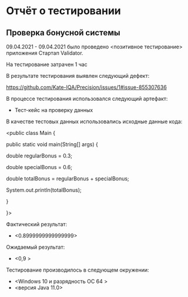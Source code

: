 # Отчёт о тестировании <Precision>

## Проверка бонусной системы

09.04.2021 - 09.04.2021 было проведено <позитивное тестирование> приложения Стартап Validator.

На тестирование затрачен 1 час

В результате тестирования выявлен следующий дефект:

https://github.com/Kate-IQA/Precision/issues/1#issue-855307636


В процессе тестирования использовался следующий артефакт:
* Тест-кейс на проверку данных



В качестве тестовых данных использовались исходные данные кода:

 <public class Main {

  public static void main(String[] args) {

  double regularBonus = 0.3;

  double specialBonus = 0.6;

  double totalBonus = regularBonus + specialBonus;

  System.out.println(totalBonus);

  }

  }>

Фактический результат:
* <0.8999999999999999>

Ожидаемый результат:
* <0,9 >

Тестирование производилось в следующем окружении:
* <Windows 10 и разрядность ОС 64 >
* <версия Java 11.0>
